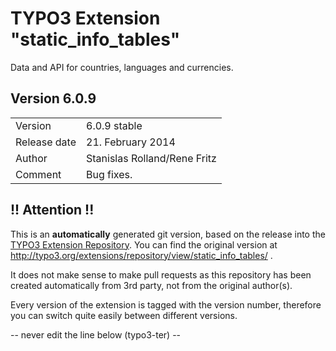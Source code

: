 # TYPO3 Extension "static_info_tables"
Data and API for countries, languages and currencies.

## Version 6.0.9




<table>
	<tr><td>Version</td><td>6.0.9 stable</td></tr>
	<tr><td>Release date</td><td>21. February 2014</td></tr>
	<tr><td>Author</td><td>Stanislas Rolland/Rene Fritz</td></tr>
	<tr><td>Comment</td><td>Bug fixes.</td></tr>
</table>

## !! Attention !!
This is an **automatically** generated git version, based on the release into the [TYPO3 Extension Repository](http://www.typo3.org/extensions/).
You can find the original version at http://typo3.org/extensions/repository/view/static_info_tables/ .

It does not make sense to make pull requests as this repository has been created automatically from 3rd party, not from the original author(s).

Every version of the extension is tagged with the version number, therefore you can switch quite easily between different versions.


-- never edit the line below (typo3-ter) --